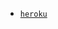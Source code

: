- [`heroku`]( https://dashboard.heroku.com/new?template=https://github.com/SuhailTechInfo/SIGMA-MD) 